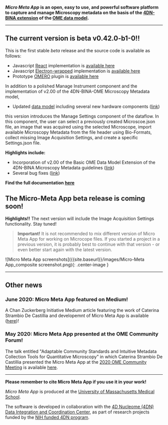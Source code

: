 
<!-- ## Micro Meta App -->

**_Micro Meta App_ is an open, easy to use, and powerful software platform to capture and manage Microscopy metadata on the basis of the [4DN-BINA extension](https://arxiv.org/abs/1910.11370) of the [OME data model](https://docs.openmicroscopy.org/ome-model/6.1.1/developers/model-overview.html).**

----

## The current version is beta v0.42.0-b1-0!!

This is the first stable *beta* release and the source code is available as follows:

* Javascript [React](https://reactjs.org/) implementation is [available here](https://github.com/WU-BIMAC/MicroMetaApp-React)
* Javascript [Electron-wrapped](https://www.electronjs.org/) implementation is [available here](https://github.com/WU-BIMAC/MicroMetaApp-Electron)
* Prototype [OMERO](https://www.openmicroscopy.org/omero/scientists/) plugin is [available here](https://github.com/WU-BIMAC/MicroMetaApp-Omero)

<!-- See the [changelog]() for more details. -->

In addition to a polished Manage Instrument component and the implementation of v2.00 of the 4DN-BINA-OME Microscopy Metadata model,           

* Updated [data model](https://github.com/WU-BIMAC/MicroscopyMetadata4DNGuidelines/tree/master/Model/in%20progress/v02-00) including several new hardware components ([link](https://github.com/WU-BIMAC/MicroscopyMetadata4DNGuidelines/blob/master/Model/in%20progress/v02-00/4DN-BINA-OME-Microscopy%20Metadata_ER%20diagram_CORE%2BBASIC.jpg))
                           


this version introduces the Manage Settings component of the dataflow. In this component, the user can select a previously created Microscoe.json file, an image that was acquired using the selected Microscope, import available Microscopy Metadata from the file header using Bio-Formats, collect missing Image Acquisition Settings, and create a specific Settings.json file.


**Highlights include:**
* Incorporation of v2.00 of the Basic OME Data Model Extension of the 4DN-BINA Microscopy Metadata guidelines ([link]())
* Several bug fixes ([link]())

**Find the full documentation [here](https://micrometaapp-docs.readthedocs.io/en/latest/index.html)**

## The Micro-Meta App beta release is coming soon!

**Highlights!!**
The next version will include the Image Acquisition Settings functionality.
Stay tuned!

> **Important!** It is not recommended to mix different version of Micro Meta App for working on Microcope files. If you started a project in a previous version, it is probably best to continue with that version - or even better start again with the latest version.

![Micro Meta App screenshots]({{site.baseurl}}/images/Micro-Meta App_composite screenshot.png){: .center-image }

----
## Other news

### June 2020: Micro Meta App featured on Medium!
A Chan Zuckerberg Initiative Medium article featuring the work of Caterina Strambio De Castillia and developemnt of Micro Meta App is available ([here](https://medium.com/@cziscience/5-imaging-scientists-share-insights-1ece553e9da3))!

### May 2020: Micro Meta App presented at the OME Community Forum!
The talk entitled "Adaptable Community Standards and Intuitive Metadata Collection Tools for Quantitative Microscopy" in which Caterina Strambio De Castillia presented the Micro Meta App at the [2020 OME Community Meeting](https://www.openmicroscopy.org/events/ome-community-meeting-2020/) is available [here](https://www.openmicroscopy.org/events/ome-community-meeting-2020/day2/).

----
**Please remember to cite Micro Meta App if you use it in your work!**

_Micro Meta App_ is produced at the <a href="https://www.umassmed.edu/pmm/">University of Massachusetts Medical School</a>.

The software is developed in collaboration with the <a href="http://dcic.4dnucleome.org/">4D Nucleome (4DN) Data Integration and Coordination Center</a>, as part of research projects funded by the <a href="https://commonfund.nih.gov/4DNucleome">NIH funded 4DN program</a>.
